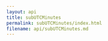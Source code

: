 ```yaml
---
layout: api
title: subUTCMinutes
permalink: subUTCMinutes/index.html
filename: api/subUTCMinutes.md
---
```

